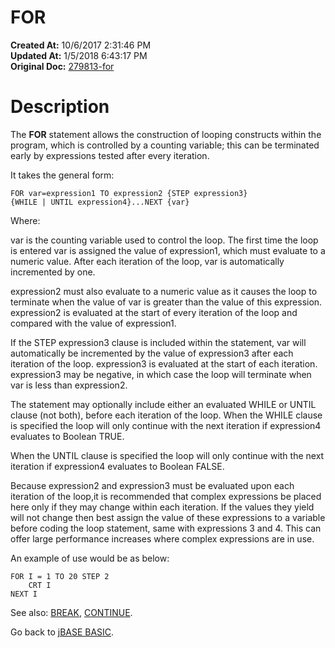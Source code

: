# FOR

**Created At:** 10/6/2017 2:31:46 PM  
**Updated At:** 1/5/2018 6:43:17 PM  
**Original Doc:** [279813-for](https://docs.jbase.com/36868-jbase-basic/279813-for)  


# Description

The **FOR** statement allows the construction of looping constructs within the program, which is controlled by a counting variable; this can be terminated early by expressions tested after every
iteration.

It takes the general form:

```
FOR var=expression1 TO expression2 {STEP expression3} 
{WHILE | UNTIL expression4}...NEXT {var}
```

Where:

var is the counting variable used to control the loop. The first time the loop is entered var is assigned the value of expression1, which must evaluate to a numeric value. After each iteration of the loop, var is automatically incremented by one.

expression2 must also evaluate to a numeric value as it causes the loop to terminate when the value of var is greater than the value of this expression. expression2 is evaluated at the start of every iteration of the loop and compared with the value of expression1.

If the STEP expression3 clause is included within the statement, var will automatically be incremented by the value of expression3 after each iteration of the loop. expression3 is evaluated at the start of each iteration. expression3 may be negative, in which case the loop will terminate when var is less than expression2.

The statement may optionally include either an evaluated WHILE or UNTIL clause (not both), before each iteration of the loop. When the WHILE clause is specified the loop will only continue with the next iteration if expression4 evaluates to Boolean TRUE.

When the UNTIL clause is specified the loop will only continue with the next iteration if expression4 evaluates to Boolean FALSE.

Because expression2 and expression3 must be evaluated upon each iteration of the loop,it is recommended that complex expressions be placed here only if they may change within each iteration. If the values they yield will not change then best assign the value of these expressions to a variable before coding the loop statement, same with expressions 3 and 4. This can offer large performance increases where complex expressions are in use.

An example of use would be as below:

```
FOR I = 1 TO 20 STEP 2
    CRT I
NEXT I
```



See also: [BREAK](263578-break), [CONTINUE](277124-continue).

Go back to [jBASE BASIC](263498-jbase-basic).
